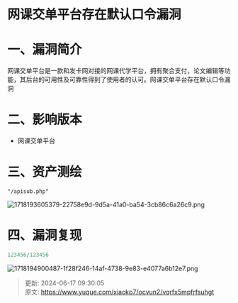 # 网课交单平台存在默认口令漏洞

# 一、漏洞简介
网课交单平台是一款和发卡网对接的网课代学平台，拥有聚合支付，论文编辑等功能，其后台的可用性及可靠性得到了使用者的认可。网课交单平台存在默认口令漏洞

# 二、影响版本
+ 网课交单平台

# 三、资产测绘
```http
"/apisub.php"
```

![1718193605379-22758e9d-9d5a-41a0-ba54-3cb86c6a26c9.png](./img/WZsF9pK89MiNKRej/1718193605379-22758e9d-9d5a-41a0-ba54-3cb86c6a26c9-308997.png)

# 四、漏洞复现
```java
123456/123456
```

![1718194900487-1f28f246-14af-4738-9e83-e4077a6b12e7.png](./img/WZsF9pK89MiNKRej/1718194900487-1f28f246-14af-4738-9e83-e4077a6b12e7-296525.png)



> 更新: 2024-06-17 09:30:05  
> 原文: <https://www.yuque.com/xiaokp7/ocvun2/vqrfx5mpfrfsuhgt>